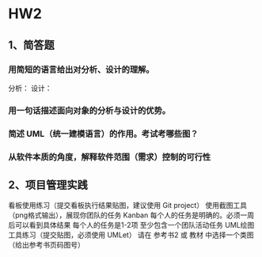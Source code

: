 # HW2

## 1、简答题
### 用简短的语言给出对分析、设计的理解。
分析：
设计：
### 用一句话描述面向对象的分析与设计的优势。
### 简述 UML（统一建模语言）的作用。考试考哪些图？
### 从软件本质的角度，解释软件范围（需求）控制的可行性

## 2、项目管理实践

看板使用练习（提交看板执行结果贴图，建议使用 Git project）
使用截图工具（png格式输出），展现你团队的任务 Kanban
每个人的任务是明确的。必须一周后可以看到具体结果
每个人的任务是1-2项
至少包含一个团队活动任务
UML绘图工具练习（提交贴图，必须使用 UMLet）
请在 参考书2 或 教材 中选择一个类图（给出参考书页码图号）
